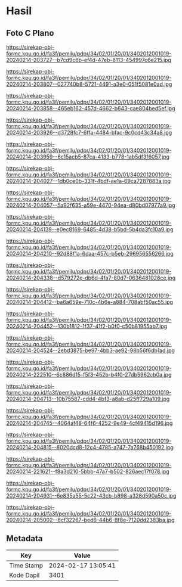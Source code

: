 # Hasil

## Foto C Plano

https://sirekap-obj-formc.kpu.go.id/fa3f/pemilu/pdpr/34/02/01/20/01/3402012001019-20240214-203727--b7cd9c6b-ef4d-47eb-8113-454997c6e215.jpg

https://sirekap-obj-formc.kpu.go.id/fa3f/pemilu/pdpr/34/02/01/20/01/3402012001019-20240214-203807--027740b8-5721-4491-a3e0-051f5081e0ad.jpg

https://sirekap-obj-formc.kpu.go.id/fa3f/pemilu/pdpr/34/02/01/20/01/3402012001019-20240214-203858--465eb162-457d-4662-b643-cae804bed5ef.jpg

https://sirekap-obj-formc.kpu.go.id/fa3f/pemilu/pdpr/34/02/01/20/01/3402012001019-20240214-203926--d3728fc7-6ffa-4484-bfac-9c0cd43c34a8.jpg

https://sirekap-obj-formc.kpu.go.id/fa3f/pemilu/pdpr/34/02/01/20/01/3402012001019-20240214-203959--6c15acb5-87ca-4133-b778-1ab5df3f6057.jpg

https://sirekap-obj-formc.kpu.go.id/fa3f/pemilu/pdpr/34/02/01/20/01/3402012001019-20240214-204027--1db0ce0b-331f-4bdf-ae1a-69ca7287883a.jpg

https://sirekap-obj-formc.kpu.go.id/fa3f/pemilu/pdpr/34/02/01/20/01/3402012001019-20240214-204057--5a92f635-a59e-4470-94ea-d80bd07977a9.jpg

https://sirekap-obj-formc.kpu.go.id/fa3f/pemilu/pdpr/34/02/01/20/01/3402012001019-20240214-204139--e0ec8169-6485-4d38-b5bd-5b4da3fc10a9.jpg

https://sirekap-obj-formc.kpu.go.id/fa3f/pemilu/pdpr/34/02/01/20/01/3402012001019-20240214-204210--92d88f1a-6daa-457c-b5eb-296956556266.jpg

https://sirekap-obj-formc.kpu.go.id/fa3f/pemilu/pdpr/34/02/01/20/01/3402012001019-20240214-204338--d579272e-db6d-4fa7-80d7-0636481028ce.jpg

https://sirekap-obj-formc.kpu.go.id/fa3f/pemilu/pdpr/34/02/01/20/01/3402012001019-20240214-204412--ba6a659e-710c-4b6e-a884-708abf50ac55.jpg

https://sirekap-obj-formc.kpu.go.id/fa3f/pemilu/pdpr/34/02/01/20/01/3402012001019-20240214-204452--130b1812-1f37-41f2-b0f0-c50b81955ab7.jpg

https://sirekap-obj-formc.kpu.go.id/fa3f/pemilu/pdpr/34/02/01/20/01/3402012001019-20240214-204524--2ebd3875-be97-4bb3-ae92-98b56f6db1ad.jpg

https://sirekap-obj-formc.kpu.go.id/fa3f/pemilu/pdpr/34/02/01/20/01/3402012001019-20240214-222510--6c886d15-f5f3-452b-b4f0-27db5962cb0a.jpg

https://sirekap-obj-formc.kpu.go.id/fa3f/pemilu/pdpr/34/02/01/20/01/3402012001019-20240214-204713--10b75587-cdd4-4bf3-a8ab-d25ff729a109.jpg

https://sirekap-obj-formc.kpu.go.id/fa3f/pemilu/pdpr/34/02/01/20/01/3402012001019-20240214-204745--4064af48-64f6-4252-9e49-4cf49415d196.jpg

https://sirekap-obj-formc.kpu.go.id/fa3f/pemilu/pdpr/34/02/01/20/01/3402012001019-20240214-204815--8020dcd8-12c4-4785-a747-7a768b450192.jpg

https://sirekap-obj-formc.kpu.go.id/fa3f/pemilu/pdpr/34/02/01/20/01/3402012001019-20240214-221621--f8a3d210-5bbb-47a7-b502-826aec17f078.jpg

https://sirekap-obj-formc.kpu.go.id/fa3f/pemilu/pdpr/34/02/01/20/01/3402012001019-20240214-204931--6e835a55-5c22-43cb-b898-a328d590a50c.jpg

https://sirekap-obj-formc.kpu.go.id/fa3f/pemilu/pdpr/34/02/01/20/01/3402012001019-20240214-205002--6cf32267-bed6-44b6-8f8e-7120dd2383ba.jpg


## Metadata

| Key        | Value               |
| ---------- | ------------------- |
| Time Stamp | 2024-02-17 13:05:41 |
| Kode Dapil | 3401                |



